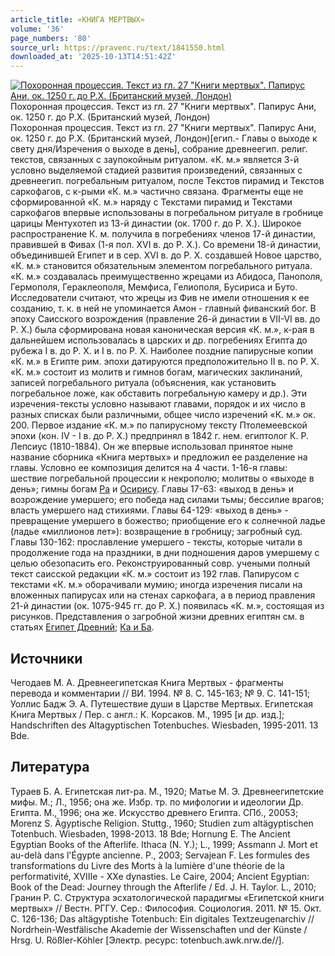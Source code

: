 ```yaml
---
article_title: «КНИГА МЕРТВЫХ»
volume: '36'
page_numbers: '80'
source_url: https://pravenc.ru/text/1841550.html
downloaded_at: '2025-10-13T14:51:42Z'
---
```


[![Похоронная процессия. Текст из гл. 27 &quot;Книги мертвых&quot;. Папирус Ани, ок. 1250 г. до Р.Х. (Британский музей, Лондон)](https://pravenc.ru/data/2015/03/18/1234039055/i200.jpg "Кликните для увеличения картинки")](https://pravenc.ru/data/2015/03/18/1234039055/i400.jpg)Похоронная процессия. Текст из гл. 27 "Книги мертвых". Папирус Ани, ок. 1250 г. до Р.Х. (Британский музей, Лондон)  
Похоронная процессия. Текст из гл. 27 "Книги мертвых". Папирус Ани, ок. 1250 г. до Р.Х. (Британский музей, Лондон)[егип.- Главы о выходе к свету дня/Изречения о выходе в день], собрание древнеегип. религ. текстов, связанных с заупокойным ритуалом. «К. м.» является 3-й условно выделяемой стадией развития произведений, связанных с древнеегип. погребальным ритуалом, после Текстов пирамид и Текстов саркофагов, с к-рыми «К. м.» частично связана. Фрагменты еще не сформированной «К. м.» наряду с Текстами пирамид и Текстами саркофагов впервые использованы в погребальном ритуале в гробнице царицы Ментухотеп из 13-й династии (ок. 1700 г. до Р. Х.). Широкое распространение К. м. получила в погребениях членов 17-й династии, правившей в Фивах (1-я пол. XVI в. до Р. Х.). Со времени 18-й династии, объединившей Египет и в сер. XVI в. до Р. Х. создавшей Новое царство, «К. м.» становится обязательным элементом погребального ритуала. «К. м.» создавалась преимущественно жрецами из Абидоса, Панополя, Гермополя, Гераклеополя, Мемфиса, Гелиополя, Бусириса и Буто. Исследователи считают, что жрецы из Фив не имели отношения к ее созданию, т. к. в ней не упоминается Амон - главный фиванский бог. В эпоху Саисского возрождения (правление 26-й династии в VII-VI вв. до Р. Х.) была сформирована новая каноническая версия «К. м.», к-рая в дальнейшем использовалась в царских и др. погребениях Египта до рубежа I в. до Р. Х. и I в. по Р. Х. Наиболее поздние папирусные копии «К. м.» в Египте рим. эпохи датируются предположительно II в. по Р. Х. «К. м.» состоит из молитв и гимнов богам, магических заклинаний, записей погребального ритуала (объяснения, как установить погребальное ложе, как обставить погребальную камеру и др.). Эти изречения-тексты условно называют главами, порядок и их число в разных списках были различными, общее число изречений «К. м.» ок. 200. Первое издание «К. м.» по папирусному тексту Птолемеевской эпохи (кон. IV - I в. до Р. Х.) предпринял в 1842 г. нем. египтолог К. Р. Лепсиус (1810-1884). Он же впервые использовал принятое ныне название сборника «Книга мертвых» и предложил ее разделение на главы. Условно ее композиция делится на 4 части. 1-16-я главы: шествие погребальной процессии к некрополю; молитвы о «выходе в день»; гимны богам [Ра](https://pravenc.ru/text/Ра.html) и [Осирису](https://pravenc.ru/text/Осирису.html). Главы 17-63: «выход в день» и возрождение умершего; его победа над силами тьмы; бессилие врагов; власть умершего над стихиями. Главы 64-129: «выход в день» - превращение умершего в божество; приобщение его к солнечной ладье (ладье «миллионов лет»): возвращение в гробницу; загробный суд. Главы 130-162: прославление умершего - тексты, которые читали в продолжение года на праздники, в дни подношения даров умершему с целью обезопасить его. Реконструированный совр. учеными полный текст саисской редакции «К. м.» состоит из 192 глав. Папирусом с текстами «К. м.» оборачивали мумию; иногда изречения писали на вложенных папирусах или на стенах саркофага, а в период правления 21-й династии (ок. 1075-945 гг. до Р. Х.) появилась «К. м.», состоящая из рисунков. Представления о загробной жизни древних египтян см. в статьях [Египет Древний](<https://pravenc.ru/text/Египет Древний.html>); [Ка и Ба](<https://pravenc.ru/text/Ка и Ба.html>).

## Источники

Чегодаев М. А. Древнеегипетская Книга Мертвых - фрагменты перевода и комментарии // ВИ. 1994. № 8. С. 145-163; № 9. С. 141-151; Уоллис Бадж Э. А. Путешествие души в Царстве Мертвых. Египетская Книга Мертвых / Пер. с англ.: К. Корсаков. М., 1995 [и др. изд.]; Handschriften des Altagyptischen Totenbuches. Wiesbaden, 1995-2011. 13 Bde.

## Литература

Тураев Б. А. Египетская лит-ра. М., 1920; Матье М. Э. Древнеегипетские мифы. М.; Л., 1956; она же. Избр. тр. по мифологии и идеологии Др. Египта. М., 1996; она же. Искусство древнего Египта. СПб., 20053; Morenz S. Ägyptische Religion. Stuttg., 1960; Studien zum altägyptischen Totenbuch. Wiesbaden, 1998-2013. 18 Bde; Hornung E. The Ancient Egyptian Books of the Afterlife. Ithaca (N. Y.); L., 1999; Assmann J. Mort et au-delà dans l'Égypte ancienne. P., 2003; Servajean F. Les formules des transformations du Livre des Morts à la lumière d'une théorie de la performativité, XVIIIe - XXe dynasties. Le Caire, 2004; Ancient Egyptian: Book of the Dead: Journey through the Afterlife / Ed. J. H. Taylor. L., 2010; Гранин Р. С. Структура эсхатологической парадигмы «Египетской книги мертвых» // Вестн. РГГУ. Сер.: Философия. Социология. 2011. № 15. Окт. С. 126-136; Das altägyptishe Totenbuch: Ein digitales Textzeugenarchiv // Nordrhein-Westfälische Akademie der Wissenschaften und der Künste / Hrsg. U. Rößler-Köhler [Электр. ресурс: totenbuch.awk.nrw.de//].
